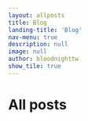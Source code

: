 ```yaml
---
layout: allposts
title: Blog
landing-title: 'Blog'
nav-menu: true
description: null
image: null
author: bloodnighttw
show_tile: true
---
```


<h1>All posts</h1>

